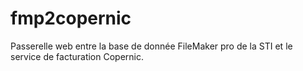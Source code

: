 # fmp2copernic
Passerelle web entre la base de donnée FileMaker pro de la STI et le service de facturation Copernic.
